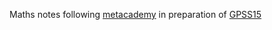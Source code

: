 Maths notes following [metacademy](https://www.metacademy.org/graphs/concepts/gaussian_processes) in preparation of [GPSS15](gpss.cc/gpss15)